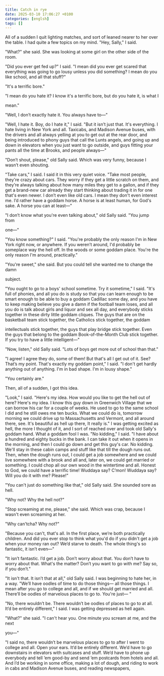 ```yaml
---
title: Catch in rye
date: 2025-03-10 17:06:27 +0100
categories: [englsh]
tags: []
---
```




All of a sudden I quit lighting matches, and sort of leaned nearer to her over the 
table. I had quite a few topics on my mind. "Hey, Sally," I said. 

"What?" she said. She was looking at some girl on the other side of the room. 

"Did you ever get fed up?" I said. "I mean did you ever get scared that everything 
was going to go lousy unless you did something? I mean do you like school, and all that 
stuff?" 

"It's a terrific bore." 

"I mean do you hate it? I know it's a terrific bore, but do you hate it, is what I 

mean." 

"Well, I don’t exactly hate it. You always have to—" 

"Well, I hate it. Boy, do I hate it," I said. "But it isn’t just that. It's everything. I 
hate living in New York and all. Taxicabs, and Madison Avenue buses, with the drivers 
and all always yelling at you to get out at the rear door, and being introduced to phony 
guys that call the Lunts angels, and going up and down in elevators when you just want to 
go outside, and guys fitting your pants all the time at Brooks, and people always—" 

"Don’t shout, please," old Sally said. Which was very funny, because I wasn’t 
even shouting. 

"Take cars," I said. I said it in this very quiet voice. "Take most people, they're 
crazy about cars. They worry if they get a little scratch on them, and they’re always 
talking about how many miles they get to a gallon, and if they get a brand-new car 
already they start thinking about trading it in for one that's even newer. I don’t even like 
old cars. I mean they don't even interest me. I’d rather have a goddam horse. A horse is at 
least human, for God's sake. A horse you can at least—" 

"I don’t know what you're even talking about," old Sally said. "You jump from 

one—" 

"You know something?" I said. "You're probably the only reason I'm in New 
York right now, or anywhere. If you weren’t around, I'd probably be someplace way the 
hell off. In the woods or some goddam place. You're the only reason I'm around, 
practically." 

"You're sweet," she said. But you could tell she wanted me to change the damn 

subject. 

"You ought to go to a boys' school sometime. Try it sometime," I said. "It's full of 
phonies, and all you do is study so that you can learn enough to be smart enough to be 
able to buy a goddam Cadillac some day, and you have to keep making believe you give 
a damn if the football team loses, and all you do is talk about girls and liquor and sex all 
day, and everybody sticks together in these dirty little goddam cliques. The guys that are 
on the basketball team stick together, the Catholics stick together, the goddam 


intellectuals stick together, the guys that play bridge stick together. Even the guys that 
belong to the goddam Book-of-the-Month Club stick together. If you try to have a little 
intelligent—" 

"Now, listen," old Sally said. "Lots of boys get more out of school than that." 

"I agree! I agree they do, some of them! But that's all I get out of it. See? That’s 
my point. That's exactly my goddam point," I said. "I don't get hardly anything out of 
anything. I'm in bad shape. I'm in lousy shape." 

"You certainly are." 

Then, all of a sudden, I got this idea. 

"Look," I said. "Here's my idea. How would you like to get the hell out of here? 
Here's my idea. I know this guy down in Greenwich Village that we can borrow his car 
for a couple of weeks. He used to go to the same school I did and he still owes me ten 
bucks. What we could do is, tomorrow morning we could drive up to Massachusetts and 
Vermont, and all around there, see. It's beautiful as hell up there, It really is." I was 
getting excited as hell, the more I thought of it, and I sort of reached over and took old 
Sally's goddam hand. What a goddam fool I was. "No kidding," I said. "I have about a 
hundred and eighty bucks in the bank. I can take it out when it opens in the morning, and 
then I could go down and get this guy's car. No kidding. We'll stay in these cabin camps 
and stuff like that till the dough runs out. Then, when the dough runs out, I could get a 
job somewhere and we could live somewhere with a brook and all and, later on, we could 
get married or something. I could chop all our own wood in the wintertime and all. 
Honest to God, we could have a terrific time! Wuddaya say? C’mon! Wuddaya say? Will 
you do it with me? Please!" 

"You can't just do something like that," old Sally said. She sounded sore as hell. 

"Why not? Why the hell not?" 

"Stop screaming at me, please," she said. Which was crap, because I wasn't even 
screaming at her. 

"Why can'tcha? Why not?" 

"Because you can't, that's all. In the first place, we’re both practically children. 
And did you ever stop to think what you'd do if you didn't get a job when your money ran 
out? We’d starve to death. The whole thing's so fantastic, it isn’t even—" 

"It isn’t fantastic. I’d get a job. Don’t worry about that. You don’t have to worry 
about that. What's the matter? Don’t you want to go with me? Say so, if you don’t." 

"It isn't that. It isn’t that at all," old Sally said. I was beginning to hate her, in a 
way. "We’ll have oodles of time to do those things— all those things. I mean after you go 
to college and all, and if we should get married and all. There’ll be oodles of marvelous 
places to go to. You're just— " 

"No, there wouldn’t be. There wouldn’t be oodles of places to go to at all. It’d be 
entirely different," I said. I was getting depressed as hell again. 

"What?" she said. "I can't hear you. One minute you scream at me, and the next 

you—" 

"I said no, there wouldn’t be marvelous places to go to after I went to college and 
all. Open your ears. It’d be entirely different. We’d have to go downstairs in elevators 
with suitcases and stuff. We’d have to phone up everybody and tell ’em good-by and send 
’em postcards from hotels and all. And I’d be working in some office, making a lot of 
dough, and riding to work in cabs and Madison Avenue buses, and reading newspapers, 
